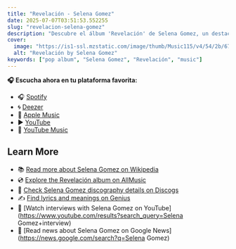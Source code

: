 ```yaml
---
title: "Revelación - Selena Gomez"
date: 2025-07-07T03:51:53.552255
slug: "revelacion-selena-gomez"
description: "Descubre el álbum 'Revelación' de Selena Gomez, un destacado de la música pop."
cover:
  image: "https://is1-ssl.mzstatic.com/image/thumb/Music115/v4/54/2b/67/542b6728-c2e9-77af-8aee-6cfdd0b4ac24/21UMGIM06300.rgb.jpg/500x500bb.jpg"
  alt: "Revelación by Selena Gomez"
keywords: ["pop album", "Selena Gomez", "Revelación", "music"]
---
```






**🎧 Escucha ahora en tu plataforma favorita:**

- 🎧 [Spotify](https://open.spotify.com/search/Revelaci%C3%B3n%20Selena%20Gomez)
- 🌀 [Deezer](https://www.deezer.com/search/Revelaci%C3%B3n%20Selena%20Gomez)
- 🍎 [Apple Music](https://music.apple.com/search?term=Revelaci%C3%B3n%20Selena%20Gomez)
- ▶️ [YouTube](https://www.youtube.com/results?search_query=Revelaci%C3%B3n%20Selena%20Gomez)
- 🎵 [YouTube Music](https://music.youtube.com/search?q=Revelaci%C3%B3n%20Selena%20Gomez)

## Learn More

- 📚 [Read more about Selena Gomez on Wikipedia](https://en.wikipedia.org/wiki/Selena+Gomez)
- 💿 [Explore the Revelación album on AllMusic](https://www.allmusic.com/search/albums/Revelaci%C3%B3n)
- 📀 [Check Selena Gomez discography details on Discogs](https://www.discogs.com/search/?q=Revelaci%C3%B3n+Selena+Gomez&type=all)
- ✍️ [Find lyrics and meanings on Genius](https://genius.com/search?q=Revelaci%C3%B3n%20Selena+Gomez)
- 🎤 [Watch interviews with Selena Gomez on YouTube](https://www.youtube.com/results?search_query=Selena Gomez+interview)
- 📰 [Read news about Selena Gomez on Google News](https://news.google.com/search?q=Selena Gomez)